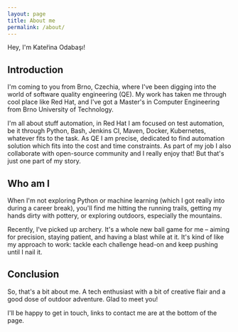 ```yaml
---
layout: page
title: About me
permalink: /about/
---
```


Hey, I'm Kateřina Odabaşı!

## Introduction
I'm coming to you from Brno, Czechia, where I've been digging into the world of software quality engineering (QE). My work has taken me through cool place like Red Hat, and I've got a Master's in Computer Engineering from Brno University of Technology. 

I'm all about stuff automation, in Red Hat I am focused on test automation, be it through Python, Bash, Jenkins CI, Maven, Docker, Kubernetes, whatever fits to the task. As QE I am precise, dedicated to find automation solution which fits into the cost and time constraints. As part of my job I also collaborate with open-source community and I really enjoy that! But that's just one part of my story.

## Who am I
When I'm not exploring Python or machine learning (which I got really into during a career break), you'll find me hitting the running trails, getting my hands dirty with pottery, or exploring outdoors, especially the mountains.

Recently, I've picked up archery. It's a whole new ball game for me – aiming for precision, staying patient, and having a blast while at it. It's kind of like my approach to work: tackle each challenge head-on and keep pushing until I nail it.

## Conclusion
So, that's a bit about me. A tech enthusiast with a bit of creative flair and a good dose of outdoor adventure. Glad to meet you!

I'll be happy to get in touch, links to contact me are at the bottom of the page.
